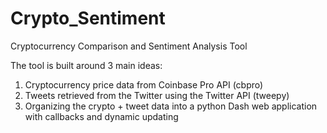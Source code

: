 # Crypto_Sentiment
Cryptocurrency Comparison and Sentiment Analysis Tool

The tool is built around 3 main ideas:
  1) Cryptocurrency price data from Coinbase Pro API (cbpro)
  2) Tweets retrieved from the Twitter using the Twitter API (tweepy)
  3) Organizing the crypto + tweet data into a python Dash web application with callbacks and dynamic updating
